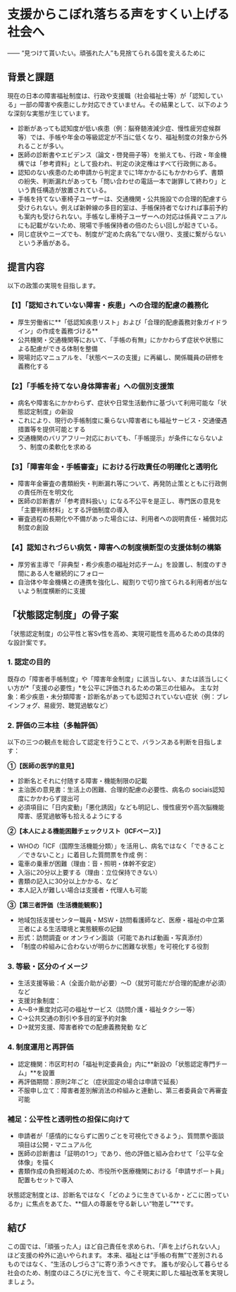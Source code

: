 # 支援からこぼれ落ちる声をすくい上げる社会へ
―― “見つけて貰いたい。頑張れた人”も見捨てられる国を変えるために

## 背景と課題

現在の日本の障害福祉制度は、行政や支援職（社会福祉士等）が「認知している」一部の障害や疾患にしか対応できていません。その結果として、以下のような深刻な実態が生じています。
* 診断があっても認知度が低い疾患（例：脳脊髄液減少症、慢性疲労症候群等）では、手帳や年金の等級認定が不当に低くなり、福祉制度の対象から外れることが多い。
* 医師の診断書やエビデンス（論文・啓発冊子等）を揃えても、行政・年金機構では「参考資料」として扱われ、判定の決定権はすべて行政側にある。
* 認知のない疾患のため申請から判定までに1年かかるにもかかわらず、書類の紛失、判断漏れがあっても「問い合わせの電話一本で謝罪して終わり」という責任構造が放置されている。
* 手帳を持てない車椅子ユーザーは、交通機関・公共施設での合理的配慮すら受けられない。例えば新幹線の多目的室は、手帳保持者でなければ事前予約も案内も受けられない。手帳なし車椅子ユーザーへの対応は係員マニュアルにも記載がないため、現場で手帳保持者の倍のたらい回しが起きている。
* 同じ症状やニーズでも、制度が“定めた病名”でない限り、支援に繋がらないという矛盾がある。

## 提言内容

以下の政策の実現を目指します。

### 【1】「認知されていない障害・疾患」への合理的配慮の義務化
* 厚生労働省に**「低認知疾患リスト」および「合理的配慮義務対象ガイドライン」の作成を義務づける**
* 公共機関・交通機関等において、「手帳の有無」にかかわらず症状や状態による配慮ができる体制を整備
* 現場対応マニュアルを、「状態ベースの支援」に再編し、関係職員の研修を義務化する

### 【2】「手帳を持てない身体障害者」への個別支援策
* 病名や障害名にかかわらず、症状や日常生活動作に基づいて利用可能な「状態認定制度」の新設
* これにより、現行の手帳制度に乗らない障害者にも福祉サービス・交通優遇措置等を提供可能とする
* 交通機関のバリアフリー対応においても、「手帳提示」が条件にならないよう、制度の柔軟化を求める

### 【3】「障害年金・手帳審査」における行政責任の明確化と透明化
* 障害年金審査の書類紛失・判断漏れ等について、再発防止策とともに行政側の責任所在を明文化
* 医師の診断書が「参考資料扱い」になる不公平を是正し、専門医の意見を「主要判断材料」とする評価制度の導入
* 審査過程の長期化や不備があった場合には、利用者への説明責任・補償対応制度の創設

### 【4】認知されづらい病気・障害への制度横断型の支援体制の構築
* 厚労省主導で「非典型・希少疾患の福祉対応チーム」を設置し、制度のすき間にある人を継続的にフォロー
* 自治体や年金機構との連携を強化し、縦割りで切り捨てられる利用者が出ないよう制度横断的に支援

## 「状態認定制度」の骨子案

「状態認定制度」の公平性と客Sv性を高め、実現可能性を高めるための具体的な設計案です。

### 1. 認定の目的
既存の「障害者手帳制度」や「障害年金制度」に該当しない、または該当しにくい方が*「支援の必要性」*を公平に評価されるための第三の仕組み。
主な対象：希少疾患・未分類障害・診断名があっても認知されていない症状（例：ブレインフォグ、易疲労、聴覚過敏など）

### 2. 評価の三本柱（多軸評価）
以下の三つの観点を総合して認定を行うことで、バランスある判断を目指します：

**①【医師の医学的意見】**
* 診断名とそれに付随する障害・機能制限の記載
* 主治医の意見書：生活上の困難、合理的配慮の必要性、病名の sociais認知度にかかわらず提出可
* 必須項目に「日内変動」「悪化誘因」なども明記し、慢性疲労や高次脳機能障害、感覚過敏等も拾えるようにする

**②【本人による機能困難チェックリスト（ICFベース）】**
* WHOの「ICF（国際生活機能分類）」を活用し、病名ではなく「できること／できないこと」に着目した質問票を作成
例：
* 電車の乗車が困難（理由：音・照明・体幹不安定）
* 入浴に20分以上要する（理由：立位保持できない）
* 書類の記入に30分以上かかる、など
* 本人記入が難しい場合は支援者・代理人も可能

**③【第三者評価（生活機能観察）】**
* 地域包括支援センター職員・MSW・訪問看護師など、医療・福祉の中立第三者による生活環境と実態観察の記録
* 形式：訪問調査 or オンライン面談（可能であれば動画・写真添付）
* 「制度の枠組みに合わないが明らかに困難な状態」を可視化する役割

### 3. 等級・区分のイメージ
* 生活支援等級：A（全面介助が必要）〜D（就労可能だが合理的配慮が必須）など
* 支援対象制度：
* A〜B→重度対応可の福祉サービス（訪問介護・福祉タクシー等）
* C→公共交通の割引や多目的室予約対象
* D→就労支援、障害者枠での配慮義務発動 など

### 4. 制度運用と再評価
* 認定機関：市区町村の「福祉判定委員会」内に**新設の「状態認定専門チーム」**を設置
* 再評価期間：原則2年ごと（症状固定の場合は申請で延長）
* 不服申し立て：障害者差別解消法の枠組みと連動し、第三者委員会で再審査可能

### 補足：公平性と透明性の担保に向けて
* 申請者が「感情的にならずに困りごとを可視化できるよう」、質問票や面談項目は公開・マニュアル化
* 医師の診断書は「証明の1つ」であり、他の評価と組み合わせて「公平な全体像」を描く
* 書類作成の負担軽減のため、市役所や医療機関における「申請サポート員」配置もセットで導入

状態認定制度とは、診断名ではなく「どのように生きているか・どこに困っているか」に焦点をあてた、**個人の尊厳を守る新しい“物差し”**です。

## 結び

この国では、「頑張った人」ほど自己責任を求められ、「声を上げられない人」ほど支援の枠外に追いやられます。
本来、福祉とは“手帳の有無”で差別されるものではなく、“生活のしづらさ”に寄り添うべきです。
誰もが安心して暮らせる社会のため、制度のほころびに光を当て、今こそ現実に即した福祉改革を実現しましょう。
